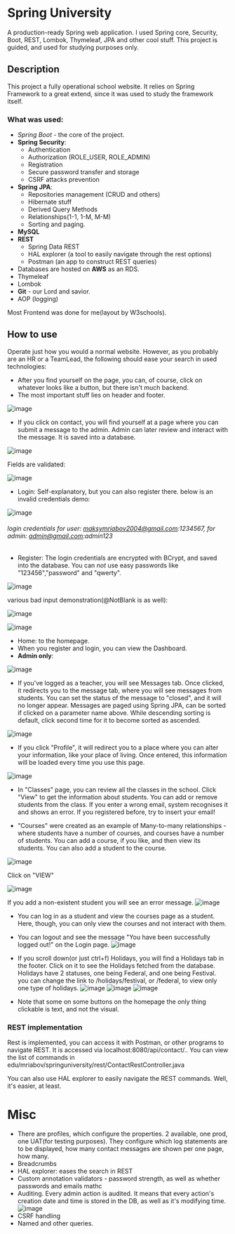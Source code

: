 # Spring University
A production-ready Spring web application. I used Spring core, Security, Boot, REST, Lombok, Thymeleaf, JPA and other cool stuff.
This project is guided, and used for studying purposes only.
## Description 
This project a fully operational school website.  It relies on Spring Framework to a great extend, since it was used to study the framework itself. 
### What was used:

 - *Spring Boot* - the core of the project.
 -  **Spring Security**:
    - Authentication
    - Authorization (ROLE_USER, ROLE_ADMIN)
    - Registration
    - Secure password transfer and storage
    - CSRF attacks prevention
 - **Spring JPA**:
   - Repositories management (CRUD and others)
    - Hibernate stuff 
    - Derived Query Methods
    - Relationships(1-1, 1-M, M-M)
    - Sorting and paging.
- **MySQL**
- **REST**
  - Spring Data REST
  - HAL explorer (a tool to easily navigate through the rest options)
  - Postman (an app to construct REST queries)
- Databases are hosted on **AWS** as an RDS.
- Thymeleaf
- Lombok 
- **Git** - our Lord and savior.
- AOP (logging)


Most Frontend was done for me(layout by W3schools).
## How to use
Operate just how you would a normal website. However, as you probably are an HR or a TeamLead, the following should ease your search in used technologies:
- After you find yourself on the page, you can, of course, click on whatever looks like a button, but there isn't much backend.
- The most important stuff lies on header and footer.

![image](https://user-images.githubusercontent.com/108194191/184869532-f275a794-a954-4558-a488-685fe821a20f.png)
  - If you click on contact, you will find yourself at a page where you can submit a message to the admin. Admin can later review and interact with the message. It is saved into a database.
  
  ![image](https://user-images.githubusercontent.com/108194191/184869963-af2e0753-4c51-4538-a838-91b5e7e19892.png)
  
Fields are validated:
  
  ![image](https://user-images.githubusercontent.com/108194191/184870072-6a1f4acc-b264-4bad-9dcc-f53407f14f86.png)
  - Login: Self-explanatory, but you can also register there. below is an invalid credentials demo:
  
  ![image](https://user-images.githubusercontent.com/108194191/184870411-d5132522-4b8a-410c-aa25-0ebc557f3cde.png)
###### login credentials for user:  maksymriabov2004@gmail.com:1234567, for admin:  admin@gmail.com:admin123
  - Register: The login credentials are encrypted with BCrypt, and saved into the database. You can *not* use easy passwords like "123456","password" and "qwerty". 
  
  ![image](https://user-images.githubusercontent.com/108194191/184870574-d762ff94-a2d8-40d5-a2e4-906b99fb3a08.png)
  
various bad input demonstration(@NotBlank is as well):
  
  ![image](https://user-images.githubusercontent.com/108194191/184871226-abf9db45-436c-4cc2-8db9-91b2e5ffa9e9.png)
  
  ![image](https://user-images.githubusercontent.com/108194191/184871440-59ce3a48-d5d2-43fe-be99-7473494efd83.png)
  - Home: to the homepage.
  - When you register and login, you can view the Dashboard. 
- **Admin only**:

![image](https://user-images.githubusercontent.com/108194191/184871601-ad62d42e-5525-4e55-b12d-94d786c559ae.png)
  - If you've logged as a teacher, you will see Messages tab. Once clicked, it redirects you to the message tab, where you will see messages from students. You can set the status of the message to "closed", and it will no longer appear. Messages are paged using Spring JPA, can be sorted if clicked on a parameter name above. While descending sorting is default, click second time for it to become sorted as ascended.
  
  ![image](https://user-images.githubusercontent.com/108194191/184871936-2d0de5a7-7108-4ba2-a285-4587765531d9.png)
  - If you click "Profile", it will redirect you to a place where you can alter your information, like your place of living. Once entered, this information will be loaded every time you use this page.
  
  ![image](https://user-images.githubusercontent.com/108194191/184872128-1faadfc7-b8d0-42e9-ae12-994d8749cf52.png)
  - In "Classes" page, you can review all the classes in the school. Click "View" to get the information about students. You can add or remove students from the class.  If you enter a wrong email, system recognises it and shows an error. If you registered before, try to insert your email!
  
  - "Courses" were created as an example of Many-to-many relationships - where students have a number of courses, and courses have a number of students. You can add a course, if you like, and then view its students. You can also add a student to the course.
    
![image](https://user-images.githubusercontent.com/108194191/184915191-121f3fcf-9d6a-4c49-b52b-d08a2390bcf7.png)

Click on "VIEW" 

![image](https://user-images.githubusercontent.com/108194191/184915446-2364d29c-bdc9-4e4b-b665-5200000c2129.png)
    
  If you add a non-existent student you will see an error message. 
![image](https://user-images.githubusercontent.com/108194191/184915493-a06e0241-be7a-42d5-8d05-5c5f935019a2.png)
   - You can log in as a student and view the courses page as a student. Here, though, you can only view the courses and not interact with them.
  
- You can logout and see the message "You have been successfully logged out!" on the Login page.
![image](https://user-images.githubusercontent.com/108194191/184916345-0933f1ee-590c-44ea-adb6-c144a0886016.png)

- If you scroll down(or just ctrl+f) Holidays, you will find a Holidays tab in the footer. Click on it to see the Holidays fetched from the database. Holidays have 2 statuses, one being Federal, and one being Festival. you can change the link to /holidays/festival, or /federal, to view only one type of holidays.
![image](https://user-images.githubusercontent.com/108194191/184917652-0bfd7191-58e0-4c5b-8862-572bcdd7eaee.png)
![image](https://user-images.githubusercontent.com/108194191/184917808-e1c171b0-dee5-47ab-a590-f4da6b76e1d4.png)
![image](https://user-images.githubusercontent.com/108194191/184918127-68f0c373-3a1f-460b-b0f3-e2d772a7daae.png)

- Note that some on some buttons on the homepage the only thing clickable is text, and not the visual.
### REST implementation

Rest is implemented, you can access it with Postman, or other programs to navigate REST. It is accessed via localhost:8080/api/contact/..
You can view the list of commands in edu/mriabov/springuniversity/rest/ContactRestController.java

You can also use HAL explorer to easily navigate the REST commands. Well, it's easier, at least.

# Misc
- There are profiles, which configure the properties. 2 available, one prod, one UAT(for testing purposes). They configure which log statements are to be displayed, how many contact messages are shown per one page, how many.
- Breadcrumbs
- HAL explorer: eases the search in REST
- Custom annotation validators - password strength, as well as whether passwords and emails mathc
- Auditing. Every admin action is audited. It means that every action's creation date and time is stored in the DB, as well as it's modifying time.
![image](https://user-images.githubusercontent.com/108194191/184927197-46cc6143-85ff-4ce9-8ec6-18ad634a6d5f.png)
 - CSRF handling
 - Named and other queries.
